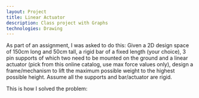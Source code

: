 ```yaml
---
layout: Project
title: Linear Actuator
description: Class project with Graphs
technologies: Drawing
---
```



As part of an assignment, I was asked to do this:
Given a 2D design space of 150cm long and 50cm tall, a rigid bar of a fixed length (your choice), 3 pin supports of which two need to be mounted on the ground and a linear actuator (pick from this online catalog, use max force values only), design a frame/mechanism to lift the maximum possible weight to the highest possible height. Assume all the supports and bar/actuator are rigid.


This is how I solved the problem:

<a href="/Portfolio Problem.pdf" class="image fit"><img src="images/marr_pic.jpg" alt=""></a>

